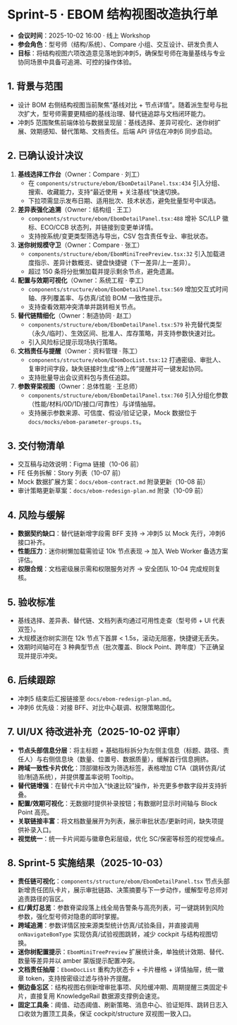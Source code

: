 # Sprint-5 · EBOM 结构视图改造执行单

- **会议时间**：2025-10-02 16:00 · 线上 Workshop
- **参会角色**：型号师（结构/系统）、Compare 小组、交互设计、研发负责人
- **目标**：将结构视图六项改造意见落地到冲刺5，确保型号师在海量基线与专业协同场景中具备可追溯、可控的操作体验。

## 1. 背景与范围
- 设计 BOM 右侧结构视图当前聚焦“基线对比 + 节点详情”。随着派生型号与批次扩大，型号师需要更精细的基线治理、替代链追踪与文档闭环能力。
- 冲刺5 范围聚焦前端体验与数据呈现层：基线选择、差异可视化、迷你树扩展、效期感知、替代策略、文档责任。后端 API 评估在冲刺6 同步启动。

## 2. 已确认设计决议
1. **基线选择工作台**（Owner：Compare · 刘工）
   - 在 `components/structure/ebom/EbomDetailPanel.tsx:434` 引入分组、搜索、收藏能力，支持“最近使用 + 关注基线”快速切换。
   - 下拉项需显示发布日期、适用批次、技术状态，避免批量型号中误选。
2. **差异表强化追溯**（Owner：结构组 · 王工）
   - `components/structure/ebom/EbomDetailPanel.tsx:488` 增补 SC/LLP 徽标、ECO/CCB 状态列，并链接到变更单详情。
   - 支持按系统/变更类型筛选与导出，CSV 包含责任专业、审批状态。
3. **迷你树规模守卫**（Owner：Compare · 张工）
   - `components/structure/ebom/EbomMiniTreePreview.tsx:32` 引入加载进度指示、差异计数概览、键盘快捷键（下一差异/上一差异）。
   - 超过 150 条将分批懒加载并提示剩余节点，避免遗漏。
4. **配置与效期可视化**（Owner：系统工程 · 李工）
   - `components/structure/ebom/EbomDetailPanel.tsx:569` 增加交互式时间轴、序列覆盖率、与仿真/试验 BOM 一致性提示。
   - 支持查看效期冲突清单并跳转相关节点。
5. **替代链精细化**（Owner：制造协同 · 赵工）
   - `components/structure/ebom/EbomDetailPanel.tsx:579` 补充替代类型（永久/临时）、生效区间、批准人、库存策略，并支持参数快速对比。
   - 引入风险标记提示现场执行策略。
6. **文档责任与提醒**（Owner：资料管理 · 陈工）
   - `components/structure/ebom/EbomDocList.tsx:12` 打通密级、审批人、复审时间字段，缺失链接时生成“待上传”提醒并可一键发起协同。
   - 支持批量导出会议资料包与责任追踪。
7. **参数脊梁视图**（Owner：总体性能 · 王总师）
   - `components/structure/ebom/EbomDetailPanel.tsx:760` 引入分组化参数（性能/材料/0D/1D/接口/可靠性）与详情抽屉。
   - 支持展示参数来源、可信度、假设/验证记录，Mock 数据位于 `docs/mocks/ebom-parameter-groups.ts`。

## 3. 交付物清单
- 交互稿与动效说明：Figma 链接（10-06 前）
- FE 任务拆解：Story 列表（10-07 前）
- Mock 数据扩展方案：`docs/ebom-contract.md` 附录更新（10-08 前）
- 审计策略更新草案：`docs/ebom-redesign-plan.md` 附录（10-09 前）

## 4. 风险与缓解
- **数据契约缺口**：替代链新增字段需 BFF 支持 → 冲刺5 以 Mock 先行，冲刺6 接口补齐。
- **性能压力**：迷你树懒加载需验证 10k 节点表现 → 加入 Web Worker 备选方案评估。
- **权限合规**：文档密级展示需和权限服务对齐 → 安全团队 10-04 完成规则复核。

## 5. 验收标准
- 基线选择、差异表、替代链、文档列表均通过可用性走查（型号师 + UI 代表双签）。
- 大规模迷你树实测在 12k 节点下首屏 < 1.5s，滚动无阻塞，快捷键无丢失。
- 效期时间轴可在 3 种典型节点（批次覆盖、Block Point、跨年度）下正确呈现并提示冲突。

## 6. 后续跟踪
- 冲刺5 结束后汇报链接至 `docs/ebom-redesign-plan.md`。
- 冲刺6 优先级：对接 BFF、对比中心联调、权限策略固化。

## 7. UI/UX 待改进补充（2025-10-02 评审）
- **节点头部信息分层**：将主标题 + 基础指标拆分为左侧主信息（标题、路径、责任人）与右侧信息块（数量、位置号、数据质量），缓解首行信息拥挤。
- **跨域一致性卡片优化**：顶部徽标改为筛选标签，表格增加 CTA（跳转仿真/试验/制造系统），并提供覆盖率说明 Tooltip。
- **替代链增强**：在替代卡片中加入“快速比较”操作，补充更多参数字段并支持折叠。
- **配置/效期可视化**：无数据时提供补录按钮；有数据时显示时间轴与 Block Point 高亮。
- **关联链接丰富**：将文档数量展开为列表，展示审批状态/更新时间，缺失项提供补录入口。
- **视觉统一**：统一卡片间距与徽章色彩层级，优化 SC/保密等标签的视觉噪点。

## 8. Sprint-5 实施结果（2025-10-03）
- **责任链可视化**：`components/structure/ebom/EbomDetailPanel.tsx` 节点头部新增责任团队卡片，展示审批链路、决策摘要与下一步动作，缓解型号总师对追责路径的盲区。
- **红/黄灯总览**：参数脊梁段落上线全局告警条与高亮列表，可一键跳转到风险参数，强化型号师对隐患的即时掌握。
- **跨域追溯**：参数详情区按来源类型统计仿真/试验条目，并直接调用 `onNavigateBomType` 实现仿真/试验视图跳转，减少 cockpit 与结构视图切换。
- **迷你树配置提示**：`EbomMiniTreePreview` 扩展统计条，单独统计效期、替代、数量等差异并以 amber 蒙版提示配置冲突。
- **文档责任抽屉**：`EbomDocList` 重构为状态卡 + 卡片栅格 + 详情抽屉，统一徽章 token，支持按密级过滤与待补齐提醒。
- **侧边备忘区**：结构视图右侧新增审批事项、风险缓冲期、周期提醒三类固定卡片，直接复用 KnowledgeRail 数据源支撑例会速览。
- **固定工具条**：阈值、动态阈值、刷新策略、消息中心、验证矩阵、跳转日志入口收敛为置顶工具条，保证 cockpit/structure 双视图一致入口。
